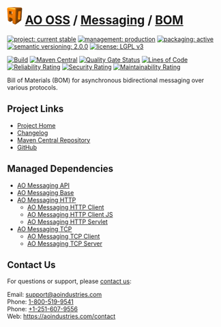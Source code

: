 # [<img src="ao-logo.png" alt="AO Logo" width="35" height="40">](https://github.com/aoindustries) [AO OSS](https://github.com/aoindustries/ao-oss) / [Messaging](https://github.com/aoindustries/ao-messaging) / [BOM](https://github.com/aoindustries/ao-messaging-bom)

[![project: current stable](https://oss.aoapps.com/ao-badges/project-current-stable.svg)](https://aoindustries.com/life-cycle#project-current-stable)
[![management: production](https://oss.aoapps.com/ao-badges/management-production.svg)](https://aoindustries.com/life-cycle#management-production)
[![packaging: active](https://oss.aoapps.com/ao-badges/packaging-active.svg)](https://aoindustries.com/life-cycle#packaging-active)  
[![semantic versioning: 2.0.0](https://oss.aoapps.com/ao-badges/semver-2.0.0.svg)](http://semver.org/spec/v2.0.0.html)
[![license: LGPL v3](https://oss.aoapps.com/ao-badges/license-lgpl-3.0.svg)](https://www.gnu.org/licenses/lgpl-3.0)

[![Build](https://github.com/aoindustries/ao-messaging-bom/workflows/Build/badge.svg?branch=master)](https://github.com/aoindustries/ao-messaging-bom/actions?query=workflow%3ABuild)
[![Maven Central](https://maven-badges.herokuapp.com/maven-central/com.aoapps/ao-messaging-bom/badge.svg)](https://maven-badges.herokuapp.com/maven-central/com.aoapps/ao-messaging-bom)
[![Quality Gate Status](https://sonarcloud.io/api/project_badges/measure?branch=master&project=com.aoapps%3Aao-messaging-bom&metric=alert_status)](https://sonarcloud.io/dashboard?branch=master&id=com.aoapps%3Aao-messaging-bom)
[![Lines of Code](https://sonarcloud.io/api/project_badges/measure?branch=master&project=com.aoapps%3Aao-messaging-bom&metric=ncloc)](https://sonarcloud.io/component_measures?branch=master&id=com.aoapps%3Aao-messaging-bom&metric=ncloc)  
[![Reliability Rating](https://sonarcloud.io/api/project_badges/measure?branch=master&project=com.aoapps%3Aao-messaging-bom&metric=reliability_rating)](https://sonarcloud.io/component_measures?branch=master&id=com.aoapps%3Aao-messaging-bom&metric=Reliability)
[![Security Rating](https://sonarcloud.io/api/project_badges/measure?branch=master&project=com.aoapps%3Aao-messaging-bom&metric=security_rating)](https://sonarcloud.io/component_measures?branch=master&id=com.aoapps%3Aao-messaging-bom&metric=Security)
[![Maintainability Rating](https://sonarcloud.io/api/project_badges/measure?branch=master&project=com.aoapps%3Aao-messaging-bom&metric=sqale_rating)](https://sonarcloud.io/component_measures?branch=master&id=com.aoapps%3Aao-messaging-bom&metric=Maintainability)

Bill of Materials (BOM) for asynchronous bidirectional messaging over various protocols.

## Project Links
* [Project Home](https://oss.aoapps.com/messaging/bom/)
* [Changelog](https://oss.aoapps.com/messaging/bom/changelog)
* [Maven Central Repository](https://search.maven.org/artifact/com.aoapps/ao-messaging-bom)
* [GitHub](https://github.com/aoindustries/ao-messaging-bom)

## Managed Dependencies
* [AO Messaging API](https://github.com/aoindustries/ao-messaging-api)
* [AO Messaging Base](https://github.com/aoindustries/ao-messaging-base)
* [AO Messaging HTTP](https://github.com/aoindustries/ao-messaging-http)
    * [AO Messaging HTTP Client](https://github.com/aoindustries/ao-messaging-http-client)
    * [AO Messaging HTTP Client JS](https://github.com/aoindustries/ao-messaging-http-client-js)
    * [AO Messaging HTTP Servlet](https://github.com/aoindustries/ao-messaging-http-servlet)
* [AO Messaging TCP](https://github.com/aoindustries/ao-messaging-tcp)
    * [AO Messaging TCP Client](https://github.com/aoindustries/ao-messaging-tcp-client)
    * [AO Messaging TCP Server](https://github.com/aoindustries/ao-messaging-tcp-server)

## Contact Us
For questions or support, please [contact us](https://aoindustries.com/contact):

Email: [support@aoindustries.com](mailto:support@aoindustries.com)  
Phone: [1-800-519-9541](tel:1-800-519-9541)  
Phone: [+1-251-607-9556](tel:+1-251-607-9556)  
Web: https://aoindustries.com/contact
